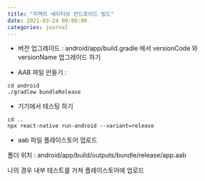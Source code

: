 ```yaml
---
title: "리액트 네이티브 안드로이드 빌드"
date: 2021-03-24 00:00:00
categories: journal
---
```


- 버전 업그레이드 : android/app/build.gradle 에서 versionCode 와 versionName 업그레이드 하기

- AAB 파일 만들기 :

```
cd android
./gradlew bundleRelease
```

- 기기에서 테스팅 하기

```
cd ..
npx react-native run-android --variant=release
```

- aab 파일 플레이스토어 업로드

폴더 위치 : android/app/build/outputs/bundle/release/app.aab

나의 경우 내부 테스트를 거쳐 플레이스토어에 업로드
